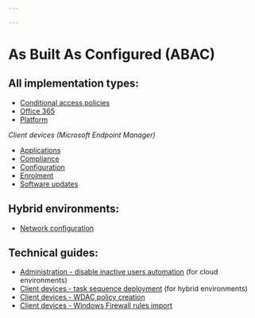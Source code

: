 ```yaml
---

---
```


# As Built As Configured (ABAC)

## All implementation types:

- [Conditional access policies](../../as-built-as-configured/conditional-access-policies.md)
- [Office 365](../as-built-as-configured/office-365.md)
- [Platform](../as-built-as-configured/platform.md)

*Client devices (Microsoft Endpoint Manager)*

- [Applications](../as-built-as-configured/intune-applications.md)
- [Compliance](../as-built-as-configured/intune-compliance.md)
- [Configuration](../as-built-as-configured/intune-configuration.md)
- [Enrolment](../as-built-as-configured/intune-enrolment.md)
- [Software updates](../as-built-as-configured/intune-software-updates.md)

## Hybrid environments:

- [Network configuration](../as-built-as-configured/hybrid-network-configuration.md)

## Technical guides:

- [Administration - disable inactive users automation](../as-built-as-configured/admin-disable-inactive-users.md) (for cloud environments)
- [Client devices - task sequence deployment](../as-built-as-configured/hybrid-task-sequence.md) (for hybrid environments)
- [Client devices - WDAC policy creation](../as-built-as-configured/wdac-policy-creation.md)
- [Client devices - Windows Firewall rules import](../as-built-as-configured/wfw-rules-import.md)